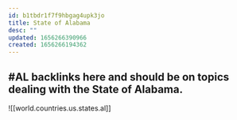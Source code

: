 ```yaml
---
id: b1tbdr1f7f9hbgag4upk3jo
title: State of Alabama
desc: ""
updated: 1656266390966
created: 1656266194362
---
```


## #AL backlinks here and should be on topics dealing with the State of Alabama.

![[world.countries.us.states.al]]
